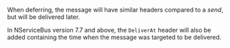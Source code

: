 When deferring, the message will have similar headers compared to a _send_, but will be delivered later.

In NServiceBus version 7.7 and above, the `DeliverAt` header will also be added containing the time when the message was targeted to be delivered.

